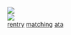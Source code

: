 ![](https://komarev.com/ghpvc/?username=yaoidemon&label=hi+friends&style=pixel&color=c57a7f&base=4000&abbreviated=true)  
![](https://file.garden/aDT0Ck-AL1_uKJ4P/rentry%20pictures/deviate)  
[rentry](https://rentry.co/prsk) ‎[matching](https://rentry.co/foam)‎ ‎‎‎‎‎[ata](https://sern.atabook.org/)
